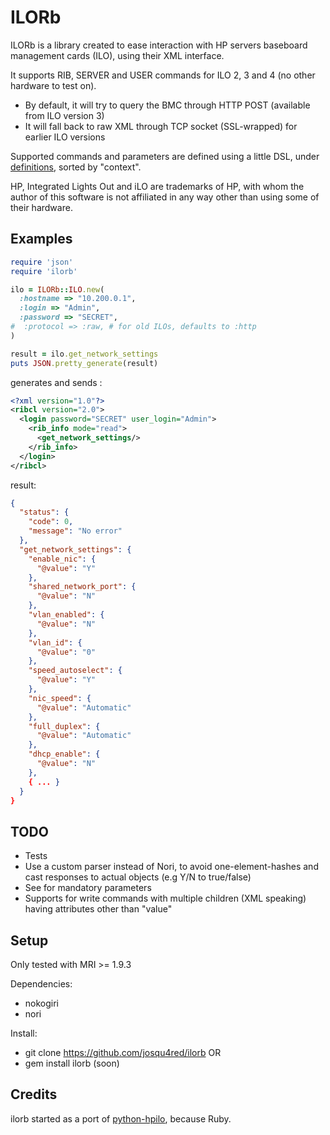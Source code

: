 # ILORb

ILORb is a library created to ease interaction with HP servers baseboard management cards (ILO), using their XML interface.

It supports RIB, SERVER and USER commands for ILO 2, 3 and 4 (no other hardware to test on).

 * By default, it will try to query the BMC through HTTP POST (available from ILO version 3)
 * It will fall back to raw XML through TCP socket (SSL-wrapped) for earlier ILO versions

Supported commands and parameters are defined using a little DSL, under [definitions](lib/ilorb/definitions), sorted by "context".


HP, Integrated Lights Out and iLO are trademarks of HP, with whom the author of this software is not affiliated in any way other than using some of their hardware.

## Examples

```ruby
require 'json'
require 'ilorb'

ilo = ILORb::ILO.new(
  :hostname => "10.200.0.1",
  :login => "Admin",
  :password => "SECRET",
#  :protocol => :raw, # for old ILOs, defaults to :http
)

result = ilo.get_network_settings
puts JSON.pretty_generate(result)
```
generates and sends :

```xml
<?xml version="1.0"?>
<ribcl version="2.0">
  <login password="SECRET" user_login="Admin">
    <rib_info mode="read">
      <get_network_settings/>
    </rib_info>
  </login>
</ribcl>
```
result:
```json
{
  "status": {
    "code": 0,
    "message": "No error"
  },
  "get_network_settings": {
    "enable_nic": {
      "@value": "Y"
    },
    "shared_network_port": {
      "@value": "N"
    },
    "vlan_enabled": {
      "@value": "N"
    },
    "vlan_id": {
      "@value": "0"
    },
    "speed_autoselect": {
      "@value": "Y"
    },
    "nic_speed": {
      "@value": "Automatic"
    },
    "full_duplex": {
      "@value": "Automatic"
    },
    "dhcp_enable": {
      "@value": "N"
    },
    { ... }
  }
}
```

## TODO

  * Tests
  * Use a custom parser instead of Nori, to avoid one-element-hashes and cast responses to actual objects (e.g Y/N to true/false)
  * See for mandatory parameters
  * Supports for write commands with multiple children (XML speaking) having attributes other than "value"

## Setup

Only tested with MRI >= 1.9.3

Dependencies:
 * nokogiri
 * nori

Install:
 * git clone https://github.com/josqu4red/ilorb
OR
 * gem install ilorb (soon)

## Credits

ilorb started as a port of [python-hpilo](https://github.com/seveas/python-hpilo), because Ruby.

